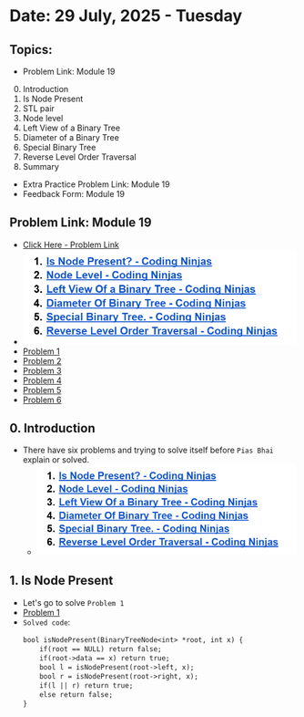 # Date: 29 July, 2025 - Tuesday

## Topics:
- Problem Link: Module 19
0. Introduction
1. Is Node Present
2. STL pair
3. Node level
4. Left View of a Binary Tree
5. Diameter of a Binary Tree
6. Special Binary Tree
7. Reverse Level Order Traversal
8. Summary
- Extra Practice Problem Link: Module 19
- Feedback Form: Module 19

## Problem Link: Module 19
- [Click Here - Problem Link](https://docs.google.com/document/d/1HlhOqkYlEajgtr8_AF69KHqIWHJM5Kdm/edit?usp=sharing&rtpof=true&sd=true)
- <img src="./images/problems.png" width="500">
- [Problem 1](https://www.codingninjas.com/studio/problems/code-find-a-node_5682)
- [Problem 2](https://www.codingninjas.com/studio/problems/node-level_920383)
- [Problem 3](https://www.codingninjas.com/studio/problems/left-view-of-a-binary-tree_920519)
- [Problem 4](https://www.codingninjas.com/studio/problems/diameter-of-the-binary-tree_920552)
- [Problem 5](https://www.codingninjas.com/studio/problems/special-binary-tree_920502)
- [Problem 6](https://www.codingninjas.com/studio/problems/reverse-level-order-traversal_764339)

## 0. Introduction
- There have six problems and trying to solve itself before `Pias Bhai` explain or solved.
    - <img src="./images/problems.png" width="500">

## 1. Is Node Present
- Let's go to solve `Problem 1`
- [Problem 1](https://www.codingninjas.com/studio/problems/code-find-a-node_5682)
- `Solved code`:
    ```
    bool isNodePresent(BinaryTreeNode<int> *root, int x) {
        if(root == NULL) return false;
        if(root->data == x) return true;
        bool l = isNodePresent(root->left, x);
        bool r = isNodePresent(root->right, x);
        if(l || r) return true;
        else return false;
    }
    ```
